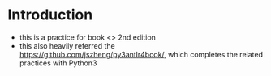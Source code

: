 # Introduction
- this is a practice for book <<The Definitive Antlr4 Reference>> 2nd edition
- this also heavily referred the https://github.com/jszheng/py3antlr4book/, which completes the related practices with Python3 
